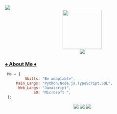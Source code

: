 <img src="https://komarev.com/ghpvc/?username=ArthurHydr&color=blueviolet&style=flat">
<div align='center'>
    <a href="https://github.com/LucasVinicius32">
    <img src='https://github.com/dotOttoni/ArthurHydr/blob/main/hacker-25897.png' height='128px' weidth'128px' target="_blank"><br>
    <img src="https://readme-typing-svg.herokuapp.com?color=%23B836F7&center=true&vCenter=true&multiline=true&width=510&height=65&lines=Hello+Guys!;My+name+is+Lucas%2C+and+I'm+a+only+young+dreamer">
</div>
  
</div>

### ♠️ About Me ♦️
   ```js
    Me = {
            Skills: "Be adaptable",
        Main_Langs: "Python,Node.js,TypeScript,SQL", 
         Web_Langs: "Javascript",
                SO: "Microsoft ",
    };

```
</div>                
<div align='center'>
<a href="https://twitter.com/Eo_Jabas" target="_blank"><img src="https://img.shields.io/badge/-Twitter-%231DA1F2?style=for-the-badge&logo=twitter&logoColor=white" target="_blank"></a>
<a href="https://www.instagram.com/opa.lucasz_/" target="_blank"><img src="https://img.shields.io/badge/-Instagram-%23E4405F?style=for-the-badge&logo=instagram&logoColor=white" target="_blank"></a>
<a href="https://www.linkedin.com/in/lucas-vinícius-da-silva-soares-4789b6213/" target="_blank"><img src="https://img.shields.io/badge/-LinkedIn-%230077B5?style=for-the-badge&logo=linkedin&logoColor=white" target="_blank"></a>
 
</div>
